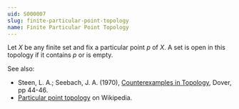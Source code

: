 ```yaml
---
uid: S000007
slug: finite-particular-point-topology
name: Finite Particular Point Topology
---
```

Let $X$ be any finite set and fix a particular point $p$ of $X$. A set is open in this topology if it contains $p$ or is empty.

See also:

* Steen, L. A.; Seebach, J. A. (1970), [Counterexamples in Topology](http://books.google.com/books/about/Counterexamples_in_Topology.html?id=DkEuGkOtSrUC), Dover, pp 44-46.
* [Particular point topology](http://en.wikipedia.org/wiki/Particular_point_topology) on Wikipedia.

